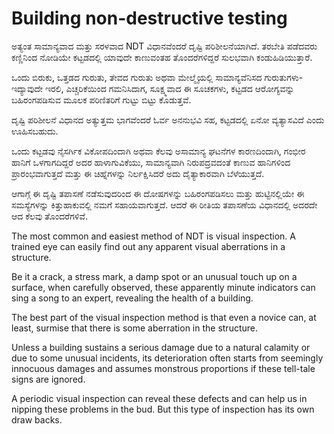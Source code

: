 # Building non-destructive testing

ಅತ್ಯಂತ ಸಾಮಾನ್ಯವಾದ ಮತ್ತು ಸರಳವಾದ NDT ವಿಧಾನವೆಂದರೆ ದೃಷ್ಟಿ ಪರಿಶೀಲನೆಯಾಗಿದೆ. ತರಬೇತಿ ಪಡೆದವರು ಕಣ್ಣಿನಿಂದ ನೋಡಿಯೇ ಕಟ್ಟಡದಲ್ಲಿ ಯಾವುದೇ ಕಾಣುವಂತಹ ತೊಂದರೆಗಳಿದ್ದರೆ ಸುಲಭವಾಗಿ ಕಂಡುಹಿಡಿಯುತ್ತಾರೆ.

ಒಂದು ಬಿರುಕು, ಒತ್ತಡದ ಗುರುತು, ತೇವದ ಗುರುತು ಅಥವಾ ಮೇಲ್ಮೈಯಲ್ಲಿ ಸಾಮಾನ್ಯವೆನಿಸದ ಗುರುತುಗಳು- ಇದ್ಯಾವುದೇ ಇರಲಿ, ಎಚ್ಚರಿಕೆಯಿಂದ ಗಮನಿಸಿದಾಗ, ಸೂಕ್ಷ್ಮವಾದ ಈ ಸೂಚಕಗಳು, ಕಟ್ಟಡದ ಆರೋಗ್ಯವನ್ನು ಬಹಿರಂಗಪಡಿಸುವ ಮೂಲಕ ಪರಿಣಿತರಿಗೆ ಗುಟ್ಟು ಬಿಟ್ಟು ಕೊಡುತ್ತವೆ.

ದೃಷ್ಟಿ ಪರಿಶೀಲನೆ ವಿಧಾನದ ಅತ್ಯುತ್ತಮ ಭಾಗವೆಂದರೆ ಓರ್ವ ಅನನುಭವಿ ಸಹ, ಕಟ್ಟಡದಲ್ಲಿ ಏನೋ ವ್ಯತ್ಯಾಸವಿದೆ ಎಂದು ಊಹಿಸಬಹುದು.

ಒಂದು ಕಟ್ಟಡವು ನೈಸರ್ಗಿಕ ವಿಕೋಪದಿಂದಾಗಿ ಅಥವಾ ಕೆಲವು ಅಸಾಮಾನ್ಯ ಘಟನೆಗಳ ಕಾರಣದಿಂದಾಗಿ, ಗಂಭೀರ ಹಾನಿಗೆ ಒಳಗಾಗದಿದ್ದರೆ ಅದರ ಹಾಳಾಗುವಿಕೆಯು, ಸಾಮಾನ್ಯವಾಗಿ ನಿರುಪದ್ರವದಂತೆ ಕಾಣುವ ಹಾನಿಗಳಿಂದ ಪ್ರಾರಂಭವಾಗುತ್ತದೆ ಮತ್ತು ಈ ಚಿಹ್ನೆಗಳನ್ನು ನಿರ್ಲಕ್ಷಿಸಿದರೆ ಅದು ದೈತ್ಯಾಕಾರವಾಗಿ ಬೆಳೆಯುತ್ತದೆ.

ಆಗಾಗ್ಗೆ ಈ ದೃಷ್ಟಿ ತಪಾಸಣೆ ನಡೆಸುವುದರಿಂದ ಈ ದೋಷಗಳನ್ನು ಬಹಿರಂಗಪಡಿಸಲು ಮತ್ತು ಹುಟ್ಟಿನಲ್ಲಿಯೇ ಈ ಸಮಸ್ಯೆಗಳನ್ನು ಕಿತ್ತುಹಾಕುವಲ್ಲಿ ನಮಗೆ ಸಹಾಯವಾಗುತ್ತದೆ. ಆದರೆ ಈ ರೀತಿಯ ತಪಾಸಣೆಯ ವಿಧಾನದಲ್ಲಿ ಅದರದೇ ಆದ ಕೆಲವು ತೊಂದರೆಗಳಿವೆ.



The most common and easiest method of NDT is visual inspection. A trained eye can easily find out any apparent visual aberrations in a structure.

Be it a crack, a stress mark, a damp spot or an unusual touch up on a surface, when carefully observed, these apparently minute indicators can sing a song to an expert, revealing the health of a building.

The best part of the visual inspection method is that even a novice can, at least, surmise that there is some aberration in the structure.

Unless a building sustains a serious damage due to a natural calamity or due to some unusual incidents, its deterioration often starts from seemingly innocuous damages and assumes monstrous proportions if these tell-tale signs are ignored.

A periodic visual inspection can reveal these defects and can help us in nipping these problems in the bud. But this type of inspection has its own draw backs.

